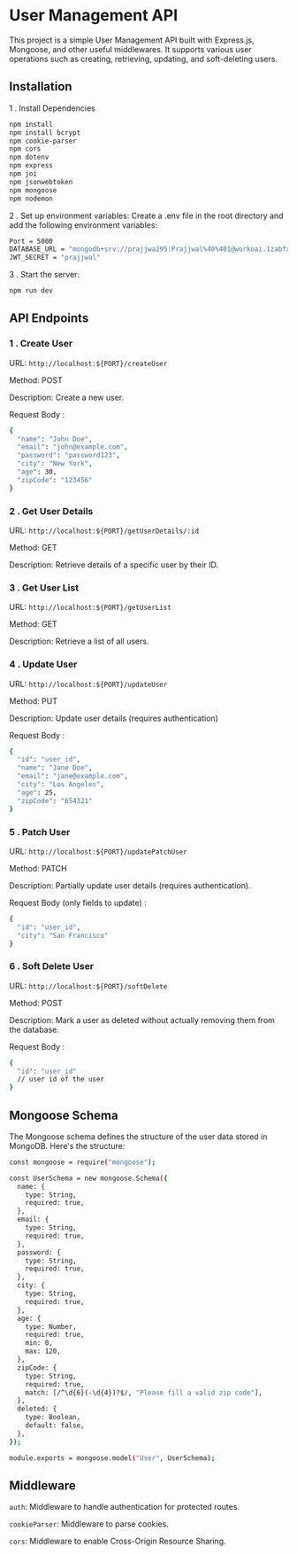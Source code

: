 # User Management API

This project is a simple User Management API built with Express.js, Mongoose, and other useful middlewares. It supports various user operations such as creating, retrieving, updating, and soft-deleting users.

## Installation

1 . Install Dependencies

```bash
npm install
npm install bcrypt
npm cookie-parser
npm cors
npm dotenv
npm express
npm joi
npm jsonwebtoken
npm mongoose
npm nodemon
```

2 . Set up environment variables:
Create a .env file in the root directory and add the following environment variables:


```bash
Port = 5000
DATABASE_URL = "mongodb+srv://prajjwa295:Prajjwal%40%401@workoai.1zabfx1.mongodb.net/"
JWT_SECRET = "prajjwal"
```

3 . Start the server:
```bash
npm run dev
```


## API Endpoints

### 1 . Create User

URL: `http://localhost:${PORT}/createUser`

Method: POST

Description: Create a new user.

Request Body :
```bash
{
  "name": "John Doe",
  "email": "john@example.com",
  "password": "password123",
  "city": "New York",
  "age": 30,
  "zipCode": "123456"
}
```
### 2 . Get User Details

URL: `http://localhost:${PORT}/getUserDetails/:id`

Method: GET

Description: Retrieve details of a specific user by their ID.


### 3 . Get User List
URL: `http://localhost:${PORT}/getUserList`

Method: GET

Description: Retrieve a list of all users.


### 4 . Update User

URL: `http://localhost:${PORT}/updateUser`

Method: PUT

Description: Update user details (requires authentication)

Request Body :
```bash
{
  "id": "user_id",
  "name": "Jane Doe",
  "email": "jane@example.com",
  "city": "Los Angeles",
  "age": 25,
  "zipCode": "654321"
}

```
### 5 . Patch User
URL: `http://localhost:${PORT}/updatePatchUser`

Method: PATCH

Description: Partially update user details (requires authentication).

Request Body (only fields to update) :
```bash
{
  "id": "user_id",
  "city": "San Francisco"
}

```
### 6 . Soft Delete User
URL: `http://localhost:${PORT}/softDelete`

Method: POST

Description: Mark a user as deleted without actually removing them from the database.

Request Body :
```bash
{
  "id": "user_id"
  // user id of the user
}

```

## Mongoose Schema

The Mongoose schema defines the structure of the user data stored in MongoDB. Here's the structure:


``` bash
const mongoose = require("mongoose");

const UserSchema = new mongoose.Schema({
  name: {
    type: String,
    required: true,
  },
  email: {
    type: String,
    required: true,
  },
  password: {
    type: String,
    required: true,
  },
  city: {
    type: String,
    required: true,
  },
  age: {
    type: Number,
    required: true,
    min: 0,
    max: 120,
  },
  zipCode: {
    type: String,
    required: true,
    match: [/^\d{6}(-\d{4})?$/, "Please fill a valid zip code"],
  },
  deleted: {
    type: Boolean,
    default: false,
  },
});

module.exports = mongoose.model("User", UserSchema);
```
## Middleware

`auth`: Middleware to handle authentication for protected routes.

`cookieParser`: Middleware to parse cookies.

`cors`: Middleware to enable Cross-Origin Resource Sharing.




